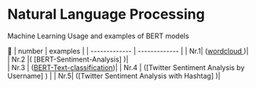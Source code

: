 

# Natural Language Processing
Machine Learning
Usage and examples of BERT models

🚧 
| number  | examples | 
| ------------- | ------------- |
| Nr.1| ([wordcloud ](https://github.com/alperbayram/Turkish-NLP-examples/blob/main/wordcloud.ipynb))|  
| Nr.2 |( [BERT-Sentiment-Analysis] )|  
| Nr.3 | ([BERT-Text-classification](https://github.com/alperbayram/Turkish-NLP-examples/blob/main/BERT_Text_classification.ipynb))| 
| Nr.4 | ([Twitter Sentiment Analysis by Username] ) | 
| Nr.5| ([Twitter Sentiment Analysis with Hashtag] )|  
